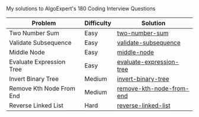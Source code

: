 My solutions to AlgoExpert's 180 Coding Interview Questions

| Problem | Difficulty | Solution |
| --- | --- | --- |
|  Two Number Sum | Easy | [two-number-sum](https://github.com/s0alken/algoexpert-solutions/tree/main/easy/two-number-sum)
|  Validate Subsequence | Easy | [validate-subsequence](https://github.com/s0alken/algoexpert-solutions/tree/main/easy/validate-subsequence)
|  Middle Node | Easy | [middle-node](https://github.com/s0alken/algoexpert-solutions/tree/main/easy/middle-node)
|  Evaluate Expression Tree | Easy | [evaluate-expression-tree](https://github.com/s0alken/algoexpert-solutions/tree/main/easy/evaluate-expression-tree)
|  Invert Binary Tree | Medium | [invert-binary-tree](https://github.com/s0alken/algoexpert-solutions/tree/main/medium/invert-binary-tree)
|  Remove Kth Node From End | Medium | [remove-kth-node-from-end](https://github.com/s0alken/algoexpert-solutions/tree/main/medium/remove-kth-node-from-end)
|  Reverse Linked List | Hard | [reverse-linked-list](https://github.com/s0alken/algoexpert-solutions/tree/main/hard/reverse-linked-list)